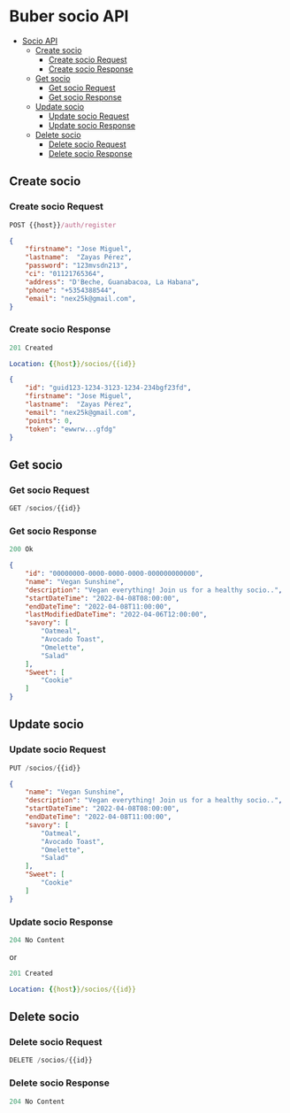 # Buber socio API

- [Socio API](#buber-socio-api)
  - [Create socio](#create-socio)
    - [Create socio Request](#create-socio-request)
    - [Create socio Response](#create-socio-response)
  - [Get socio](#get-socio)
    - [Get socio Request](#get-socio-request)
    - [Get socio Response](#get-socio-response)
  - [Update socio](#update-socio)
    - [Update socio Request](#update-socio-request)
    - [Update socio Response](#update-socio-response)
  - [Delete socio](#delete-socio)
    - [Delete socio Request](#delete-socio-request)
    - [Delete socio Response](#delete-socio-response)

## Create socio

### Create socio Request

```js
POST {{host}}/auth/register
```

```json
{
    "firstname": "Jose Miguel",
    "lastname":  "Zayas Pérez",
    "password": "123mvsdn213",
    "ci": "01121765364",
    "address": "D'Beche, Guanabacoa, La Habana",
    "phone": "+5354388544",
    "email": "nex25k@gmail.com",
}
```

### Create socio Response

```js
201 Created
```

```yml
Location: {{host}}/socios/{{id}}
```

```json
{
    "id": "guid123-1234-3123-1234-234bgf23fd",
    "firstname": "Jose Miguel",
    "lastname":  "Zayas Pérez",
    "email": "nex25k@gmail.com",
    "points": 0,
    "token": "ewwrw...gfdg"
}
```

## Get socio

### Get socio Request

```js
GET /socios/{{id}}
```

### Get socio Response

```js
200 Ok
```

```json
{
    "id": "00000000-0000-0000-0000-000000000000",
    "name": "Vegan Sunshine",
    "description": "Vegan everything! Join us for a healthy socio..",
    "startDateTime": "2022-04-08T08:00:00",
    "endDateTime": "2022-04-08T11:00:00",
    "lastModifiedDateTime": "2022-04-06T12:00:00",
    "savory": [
        "Oatmeal",
        "Avocado Toast",
        "Omelette",
        "Salad"
    ],
    "Sweet": [
        "Cookie"
    ]
}
```

## Update socio

### Update socio Request

```js
PUT /socios/{{id}}
```

```json
{
    "name": "Vegan Sunshine",
    "description": "Vegan everything! Join us for a healthy socio..",
    "startDateTime": "2022-04-08T08:00:00",
    "endDateTime": "2022-04-08T11:00:00",
    "savory": [
        "Oatmeal",
        "Avocado Toast",
        "Omelette",
        "Salad"
    ],
    "Sweet": [
        "Cookie"
    ]
}
```

### Update socio Response

```js
204 No Content
```

or

```js
201 Created
```

```yml
Location: {{host}}/socios/{{id}}
```

## Delete socio

### Delete socio Request

```js
DELETE /socios/{{id}}
```

### Delete socio Response

```js
204 No Content
```